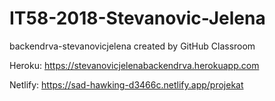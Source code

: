 # IT58-2018-Stevanovic-Jelena
backendrva-stevanovicjelena created by GitHub Classroom

Heroku: https://stevanovicjelenabackendrva.herokuapp.com

Netlify: https://sad-hawking-d3466c.netlify.app/projekat
